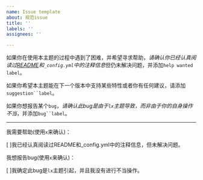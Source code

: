 ```yaml
---
name: Issue template
about: 规范issue
title: ''
labels: ''
assignees: ''

---
```


如果你在使用本主题的过程中遇到了困难，并希望寻求帮助，*请确认你已经认真阅读过[README](https://github.com/blleng/hexo-theme-lx/blob/master/README.md)和`_config.yml`中的注释信息*但仍未解决问题，并添加`help wanted` `label`。

如果你希望本主题能在下一个版本中支持某些特性或者你有任何建议，请添加`suggestion``label`。

如果你想报告某个`bug`，*请确认此bug是由于`lx`主题导致，而非由于你的自身操作不当*，并添加`bug``label`。

---

我需要帮助(使用`x`来确认)：

[ ]我已经认真阅读过README和_config.yml中的注释信息，但未解决问题。

我想报告bug(使用`x`来确认)：

[ ]我确定此bug是`lx`主题引起，并且我没有进行不当操作。
